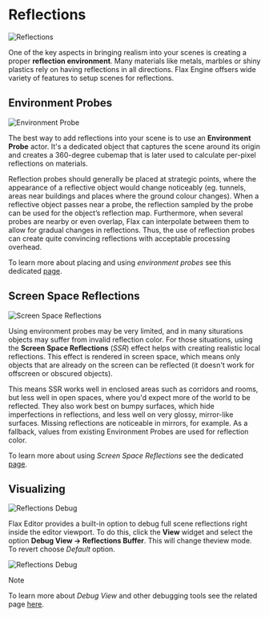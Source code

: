 # Reflections

![Reflections](media/reflections.png)

One of the key aspects in bringing realism into your scenes is creating a proper **reflection environment**.
Many materials like metals, marbles or shiny plastics rely on having reflections in all directions.
Flax Engine offsers wide variety of features to setup scenes for reflections.

## Environment Probes

![Environment Probe](media/env-probe.png)

The best way to add reflections into your scene is to use an **Environment Probe** actor. It's a dedicated object that captures the scene around its origin and creates a 360-degree cubemap that is later used to calculate per-pixel reflections on materials.

Reflection probes should generally be placed at strategic points, where the appearance of a reflective object would change noticeably (eg. tunnels, areas near buildings and places where the ground colour changes). When a reflective object passes near a probe, the reflection sampled by the probe can be used for the object’s reflection map. Furthermore, when several probes are nearby or even overlap, Flax can interpolate between them to allow for gradual changes in reflections. Thus, the use of reflection probes can create quite convincing reflections with acceptable processing overhead.

To learn more about placing and using *environment probes* see this dedicated [page](env-probe.md).

## Screen Space Reflections

![Screen Space Reflections](../../post-effects/media/screen-space-reflections.png)

Using environment probes may be very limited, and in many siturations objects may suffer from invalid reflection color. For those situations, using the **Screen Space Reflections** (*SSR*) effect helps with creating realistic local reflections. This effect is rendered in screen space, which means only objects that are already on the screen can be reflected (it doesn't work for offscreen or obscured objects).

This means SSR works well in enclosed areas such as corridors and rooms, but less well in open spaces, where you'd expect more of the world to be reflected. They also work best on bumpy surfaces, which hide imperfections in reflections, and less well on very glossy, mirror-like surfaces. Missing reflections are noticeable in mirrors, for example. As a fallback, values from existing Environment Probes are used for reflection color.

To learn more about using *Screen Space Reflections* see the dedicated [page](../../post-effects/screen-space-reflections.md).

## Visualizing

![Reflections Debug](media/reflections-debug.png)

Flax Editor provides a built-in option to debug full scene reflections right inside the editor viewport. To do this, click the **View** widget and select the option **Debug View -> Reflections Buffer**. This will change theview mode. To revert choose *Default* option.

![Reflections Debug](media/reflections-debug-option.jpg)

> [!Note]
> To learn more about *Debug View* and other debugging tools see the related page [here](../../debugging-tools/debug-view.md).